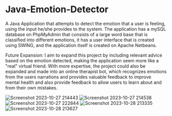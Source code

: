 # Java-Emotion-Detector
A Java Application that attempts to detect the emotion that a user is feeling, using the input he/she provides to the system. The application has a mySQL database on PhpMyAdmin that consists of a large word base that is classified into different emotions, it has a user interface that is created using SWING, and the application itself is created on Apache Netbeans.

Future Expansion: I aim to expand this project by including relevant advice based on the emotion detected, making the application seem more like a "real" virtual friend. With more expertise, the project could also be expanded and made into an online therapist bot, which recognizes emotions from the users narrations and provides valuable feedback to improve mental health and also provide feedback to allow users to learn about and from their own mistakes.

![Screenshot 2023-10-27 214443](https://github.com/Antonysaju/Java-Emotion-Detector/assets/74053283/76c722a1-eb55-4153-a00c-6533eef8a083)
![Screenshot 2023-10-27 214538](https://github.com/Antonysaju/Java-Emotion-Detector/assets/74053283/92f790bd-ae37-44b4-9c6a-16ed023649ce)
![Screenshot 2023-10-27 222844](https://github.com/Antonysaju/Java-Emotion-Detector/assets/74053283/1cc14be5-1cf9-42dd-a5ee-f8ff6ecf2664)
![Screenshot 2023-10-28 213335](https://github.com/Antonysaju/Java-Emotion-Detector/assets/74053283/bdc5e511-797e-4a14-85ad-1584ab262c87)
![Screenshot 2023-10-28 213627](https://github.com/Antonysaju/Java-Emotion-Detector/assets/74053283/29fa68d6-567f-41cf-89ef-67f482011ef3)

